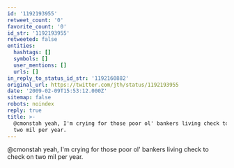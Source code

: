 ```yaml
---
id: '1192193955'
retweet_count: '0'
favorite_count: '0'
id_str: '1192193955'
retweeted: false
entities:
  hashtags: []
  symbols: []
  user_mentions: []
  urls: []
in_reply_to_status_id_str: '1192160882'
original_url: https://twitter.com/jth/status/1192193955
date: '2009-02-09T15:53:12.000Z'
sitemap: false
robots: noindex
reply: true
title: >-
  @cmonstah yeah, I'm crying for those poor ol' bankers living check to check on
  two mil per year.
---
```


@cmonstah yeah, I'm crying for those poor ol' bankers living check to check on two mil per year.